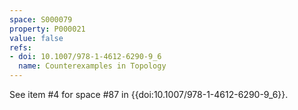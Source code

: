 ```yaml
---
space: S000079
property: P000021
value: false
refs:
- doi: 10.1007/978-1-4612-6290-9_6
  name: Counterexamples in Topology
---
```


See item #4 for space #87 in {{doi:10.1007/978-1-4612-6290-9_6}}.
